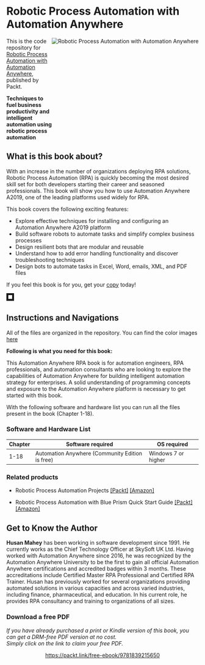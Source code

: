 # Robotic Process Automation with Automation Anywhere

<a href="https://www.packtpub.com/product/robotic-process-automation-with-automation-anywhere/9781839215650?utm_source=github&utm_medium=repository&utm_campaign=9781839215650"><img src="https://static.packt-cdn.com/products/9781839215650/cover/smaller" alt="Robotic Process Automation with Automation Anywhere" height="256px" align="right"></a>

This is the code repository for [Robotic Process Automation with Automation Anywhere](https://www.packtpub.com/product/robotic-process-automation-with-automation-anywhere/9781839215650?utm_source=github&utm_medium=repository&utm_campaign=9781839215650), published by Packt.

**Techniques to fuel business productivity and intelligent automation using robotic process automation**

## What is this book about?
With an increase in the number of organizations deploying RPA solutions, Robotic Process Automation (RPA) is quickly becoming the most desired skill set for both developers starting their career and seasoned professionals. This book will show you how to use Automation Anywhere A2019, one of the leading platforms used widely for RPA.

This book covers the following exciting features: 
* Explore effective techniques for installing and configuring an Automation Anywhere A2019 platform
* Build software robots to automate tasks and simplify complex business processes
* Design resilient bots that are modular and reusable
* Understand how to add error handling functionality and discover troubleshooting techniques
* Design bots to automate tasks in Excel, Word, emails, XML, and PDF files

If you feel this book is for you, get your [copy](https://www.amazon.com/dp/1839215658) today!

<a href="https://www.packtpub.com/?utm_source=github&utm_medium=banner&utm_campaign=GitHubBanner"><img src="https://raw.githubusercontent.com/PacktPublishing/GitHub/master/GitHub.png" 
alt="https://www.packtpub.com/" border="5" /></a>


## Instructions and Navigations
All of the files are organized in the repository. You can find the color images <a href="https://github.com/PacktPublishing/Robotic-Process-Automation-with-Automation-Anywhere/blob/main/Color%20Images.pdf"> here </a>

**Following is what you need for this book:**

This Automation Anywhere RPA book is for automation engineers, RPA professionals, and automation consultants who are looking to explore the capabilities of Automation Anywhere for building intelligent automation strategy for enterprises. A solid understanding of programming concepts and exposure to the Automation Anywhere platform is necessary to get started with this book.

With the following software and hardware list you can run all the files present in the book (Chapter 1-18).

### Software and Hardware List

| Chapter  | Software required                               | OS required                        |
| -------- | ----------------------------------------------  | -----------------------------------|
| 1-18     | Automation Anywhere (Community Edition is free) | Windows 7 or higher                |



### Related products <Other books you may enjoy>
* Robotic Process Automation Projects [[Packt]](https://www.packtpub.com/product/robotic-process-automation-projects/9781839217357?utm_source=github&utm_medium=repository&utm_campaign=9781839217357) [[Amazon]](https://www.amazon.com/dp/1839217359)

* Robotic Process Automation with Blue Prism Quick Start Guide [[Packt]](https://www.packtpub.com/product/robotic-process-automation-with-blue-prism-quick-start-guide/9781789610444?utm_source=github&utm_medium=repository&utm_campaign=9781789610444) [[Amazon]](https://www.amazon.com/dp/1789610443)

## Get to Know the Author
**Husan Mahey**
has been working in software development since 1991. He currently works as the Chief Technology Officer at SkySoft UK Ltd. Having worked with Automation Anywhere since 2016, he was recognized by the Automation Anywhere University to be the first to gain all official Automation Anywhere certifications and accredited badges within 3 months. These accreditations include Certified Master RPA Professional and Certified RPA Trainer.
Husan has previously worked for several organizations providing automated solutions in various capacities and across varied industries, including finance, pharmaceutical, and education. In his current role, he provides RPA consultancy and training to organizations of all sizes.



### Download a free PDF

 <i>If you have already purchased a print or Kindle version of this book, you can get a DRM-free PDF version at no cost.<br>Simply click on the link to claim your free PDF.</i>
<p align="center"> <a href="https://packt.link/free-ebook/9781839215650">https://packt.link/free-ebook/9781839215650 </a> </p>